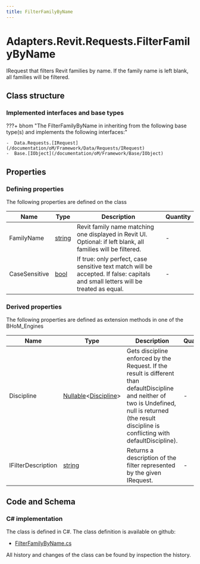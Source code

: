 ```yaml
---
title: FilterFamilyByName
---
```


# Adapters.Revit.Requests.FilterFamilyByName

IRequest that filters Revit families by name. If the family name is left blank, all families will be filtered.

## Class structure

### Implemented interfaces and base types

???+ bhom "The FilterFamilyByName in inheriting from the following base type(s) and implements the following interfaces:"

    -  Data.Requests.[IRequest](/documentation/oM/Framework/Data/Requests/IRequest)
    -  Base.[IObject](/documentation/oM/Framework/Base/IObject)


## Properties



### Defining properties

The following properties are defined on the class

| Name             | Type             | Description      | Quantity         |
|------------------|------------------|------------------|------------------|
| FamilyName | [string](https://learn.microsoft.com/en-us/dotnet/api/System.String?view=netstandard-2.0) | Revit family name matching one displayed in Revit UI. Optional: if left blank, all families will be filtered. | - |
| CaseSensitive | [bool](https://learn.microsoft.com/en-us/dotnet/api/System.Boolean?view=netstandard-2.0) | If true: only perfect, case sensitive text match will be accepted. If false: capitals and small letters will be treated as equal. | - |


### Derived properties

The following properties are defined as extension methods in one of the BHoM_Engines

| Name             | Type             | Description      | Quantity         | Engine           |
|------------------|------------------|------------------|------------------|------------------|
| Discipline | [Nullable](https://learn.microsoft.com/en-us/dotnet/api/System.Nullable-1?view=netstandard-2.0)&lt;[Discipline](/documentation/oM/Adapter/Adapters/Revit/Enums/Discipline)&gt; | Gets discipline enforced by the Request. If the result is different than defaultDiscipline and neither of two is Undefined, null is returned (the result discipline is conflicting with defaultDiscipline). | - | Revit_Engine |
| IFilterDescription | [string](https://learn.microsoft.com/en-us/dotnet/api/System.String?view=netstandard-2.0) | Returns a description of the filter represented by the given IRequest. | - | Revit_Engine |


## Code and Schema

### C# implementation

The class is defined in C#. The class definition is available on github:

- [FilterFamilyByName.cs](https://github.com/BHoM/Revit_Toolkit/blob/develop/Revit_oM/Requests/FilterFamilyByName.cs)

All history and changes of the class can be found by inspection the history.

